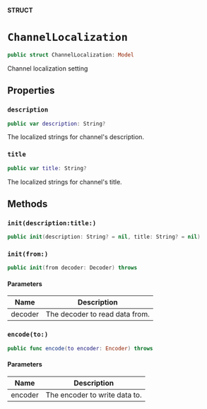 **STRUCT**

# `ChannelLocalization`

```swift
public struct ChannelLocalization: Model
```

Channel localization setting

## Properties
### `description`

```swift
public var description: String?
```

The localized strings for channel's description.

### `title`

```swift
public var title: String?
```

The localized strings for channel's title.

## Methods
### `init(description:title:)`

```swift
public init(description: String? = nil, title: String? = nil)
```

### `init(from:)`

```swift
public init(from decoder: Decoder) throws
```

#### Parameters

| Name | Description |
| ---- | ----------- |
| decoder | The decoder to read data from. |

### `encode(to:)`

```swift
public func encode(to encoder: Encoder) throws
```

#### Parameters

| Name | Description |
| ---- | ----------- |
| encoder | The encoder to write data to. |